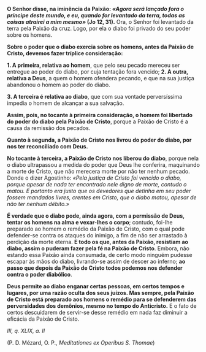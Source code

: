 
**O Senhor disse, na iminência da Paixão: *«Agora será lançado fora o príncipe deste mundo, e eu, quando for levantado da terra, todas as coisas atrairei a mim mesmo»* (Jo 12, 31).** Ora, o Senhor foi levantado da terra pela Paixão da cruz. Logo, por ela o diabo foi privado do seu poder sobre os homens.

**Sobre o poder que o diabo exercia sobre os homens, antes da Paixão de Cristo, devemos fazer tríplice consideração:**

**1. A primeira, relativa ao homem**, que pelo seu pecado mereceu ser entregue ao poder do diabo, por cuja tentação fora vencido; **2. A outra, relativa a Deus**, a quem o homem ofendera pecando, e que na sua justiça abandonou o homem ao poder do diabo.

**3. A terceira é relativa ao diabo**, que com sua vontade perversíssima impedia o homem de alcançar a sua salvação.

**Assim, pois, no tocante à primeira consideração, o homem foi libertado do poder do diabo pela Paixão de Cristo**, porque a Paixão de Cristo é a causa da remissão dos pecados.

**Quanto à segunda, a Paixão de Cristo nos livrou do poder do diabo, por nos ter reconciliado com Deus.**

**No tocante à terceira, a Paixão de Cristo nos liberou do diabo**, porque nela o diabo ultrapassou a medida do poder que Deus lhe conferira, maquinando a morte de Cristo, que não merecera morte por não ter nenhum pecado. Donde o dizer Agostinho: *«Pela justiça de Cristo foi vencido o diabo, porque apesar de nada ter encontrado nele digno de morte, contudo o matou. E portanto era justo que os devedores que detinha em seu poder fossem mandados livres, crentes em Cristo, que o diabo matou, apesar de não ter nenhum débito.»*

**É verdade que o diabo pode, ainda agora, com a permissão de Deus, tentar os homens na alma e vexar-lhes o corpo**; contudo, foi-lhe preparado ao homem o remédio da Paixão de Cristo, com o qual pode defender-se contra os ataques do inimigo, a fim de não ser arrastado à perdição da morte eterna. **E todo os que, antes da Paixão, resistiam ao diabo, assim o puderam fazer pela fé na Paixão de Cristo**. Embora, não estando essa Paixão ainda consumada, de certo modo ninguém pudesse escapar às mãos do diabo, livrando-se assim de descer ao inferno; **ao passo que depois da Paixão de Cristo todos podemos nos defender contra o poder diabólico**.

**Deus permite ao diabo enganar certas pessoas, em certos tempos e lugares, por uma razão oculta dos seus juízos. Mas sempre, pela Paixão de Cristo está preparado aos homens o remédio para se defenderem das perversidades dos demônios, mesmo no tempo do Anticristo.** E o fato de certos descuidarem de servir-se desse remédio em nada faz diminuir a eficácia da Paixão de Cristo.

*III, q. XLIX, a. II*

(P. D. Mézard, O. P., *Meditationes ex Operibus S. Thomae*)

